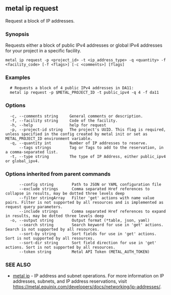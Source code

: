 ## metal ip request

Request a block of IP addresses.

### Synopsis

Requests either a block of public IPv4 addresses or global IPv4 addresses for your project in a specific facility.

```
metal ip request -p <project_id> -t <ip_address_type> -q <quantity> -f <facility_code> [-f <flags>] [-c <comments>] [flags]
```

### Examples

```
  # Requests a block of 4 public IPv4 addresses in DA11: 
  metal ip request -p $METAL_PROJECT_ID -t public_ipv4 -q 4 -f da11
```

### Options

```
  -c, --comments string     General comments or description.
  -f, --facility string     Code of the facility.
  -h, --help                help for request
  -p, --project-id string   The project's UUID. This flag is required, unless specified in the config created by metal init or set as METAL_PROJECT_ID environment variable.
  -q, --quantity int        Number of IP addresses to reserve.
      --tags strings        Tag or Tags to add to the reservation, in a comma-separated list.
  -t, --type string         The type of IP Address, either public_ipv4 or global_ipv4.
```

### Options inherited from parent commands

```
      --config string        Path to JSON or YAML configuration file
      --exclude strings      Comma separated Href references to collapse in results, may be dotted three levels deep
      --filter stringArray   Filter 'get' actions with name value pairs. Filter is not supported by all resources and is implemented as request query parameters.
      --include strings      Comma separated Href references to expand in results, may be dotted three levels deep
  -o, --output string        Output format (*table, json, yaml)
      --search string        Search keyword for use in 'get' actions. Search is not supported by all resources.
      --sort-by string       Sort fields for use in 'get' actions. Sort is not supported by all resources.
      --sort-dir string      Sort field direction for use in 'get' actions. Sort is not supported by all resources.
      --token string         Metal API Token (METAL_AUTH_TOKEN)
```

### SEE ALSO

* [metal ip](metal_ip.md)	 - IP address and subnet operations. For more information on IP addresses, subnets, and IP address reservations, visit https://metal.equinix.com/developers/docs/networking/ip-addresses/.

